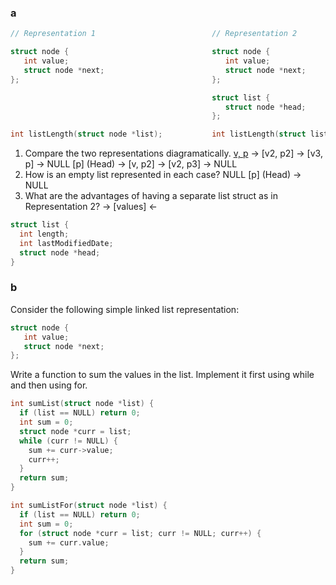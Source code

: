 ### a

```c
// Representation 1                          // Representation 2

struct node {                                struct node {
   int value;                                   int value;
   struct node *next;                           struct node *next;
};                                           };

                                             struct list {
                                                struct node *head;
                                             };

int listLength(struct node *list);           int listLength(struct list *list);

```

1. Compare the two representations diagramatically.
[v, p](Head) -> [v2, p2] -> [v3, p] -> NULL
[p] (Head) -> [v, p2] -> [v2, p3] -> NULL
2. How is an empty list represented in each case?
NULL 
[p] (Head) -> NULL
3. What are the advantages of having a separate list struct as in Representation 2?
-> [values] <-
```c
struct list {
  int length;
  int lastModifiedDate;
  struct node *head;
}
```
### b
Consider the following simple linked list representation:
```c
struct node {
   int value;
   struct node *next;
};
```
Write a function to sum the values in the list. Implement it first using while and then using for.

```c
int sumList(struct node *list) {
  if (list == NULL) return 0;
  int sum = 0;
  struct node *curr = list;
  while (curr != NULL) {
    sum += curr->value;
    curr++;
  }
  return sum;
}

int sumListFor(struct node *list) {
  if (list == NULL) return 0;
  int sum = 0;
  for (struct node *curr = list; curr != NULL; curr++) {
    sum += curr.value;
  }
  return sum;
}
```
